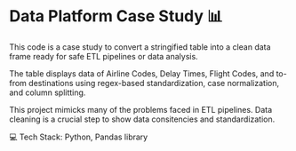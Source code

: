 # Data Platform Case Study 📊

This code is a case study to convert a stringified table into a clean data frame ready for safe ETL pipelines or data analysis. 

The table displays data of Airline Codes, Delay Times, Flight Codes, and to-from destinations using regex-based standardization, case normalization, and column splitting. 

This project mimicks many of the problems faced in ETL pipelines. Data cleaning is a crucial step to show data consitencies and standardization.


💻 Tech Stack: Python, Pandas library
